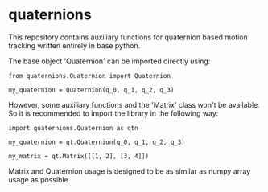 # quaternions

This repository contains auxiliary functions for quaternion based motion tracking written entirely in base python.

The base object 'Quaternion' can be imported directly using:

```
from quaternions.Quaternion import Quaternion

my_quaternion = Quaternion(q_0, q_1, q_2, q_3)

```

However, some auxiliary functions and the 'Matrix' class won't be available. So it is recommended to import the library in the following way:

```
import quaternions.Quaternion as qtn

my_quaternion = qt.Quaternion(q_0, q_1, q_2, q_3)

my_matrix = qt.Matrix([[1, 2], [3, 4]])

```

Matrix and Quaternion usage is designed to be as similar as numpy array usage as possible.
